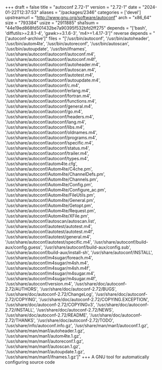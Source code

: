 +++
draft = false
title = "autoconf 2.72-1"
version = "2.72-1"
date = "2024-01-22T12:37:53"
aliases = "/packages/2346"
categories = ['devel']
upstreamurl = "http://www.gnu.org/software/autoconf"
arch = "x86_64"
size = "793384"
usize = "2911885"
sha1sum = "44e19ed868fd501432be7a90395f532bfd2ff275"
depends = "['bash', 'diffutils>=2.8.1-4', 'gawk>=3.1.6-3', 'm4>=1.4.17-3']"
reverse depends = "['autoconf-archive']"
files = "['/usr/bin/autoconf', '/usr/bin/autoheader', '/usr/bin/autom4te', '/usr/bin/autoreconf', '/usr/bin/autoscan', '/usr/bin/autoupdate', '/usr/bin/ifnames', '/usr/share/autoconf/autoconf/autoconf.m4', '/usr/share/autoconf/autoconf/autoconf.m4f', '/usr/share/autoconf/autoconf/autoheader.m4', '/usr/share/autoconf/autoconf/autoscan.m4', '/usr/share/autoconf/autoconf/autotest.m4', '/usr/share/autoconf/autoconf/autoupdate.m4', '/usr/share/autoconf/autoconf/c.m4', '/usr/share/autoconf/autoconf/erlang.m4', '/usr/share/autoconf/autoconf/fortran.m4', '/usr/share/autoconf/autoconf/functions.m4', '/usr/share/autoconf/autoconf/general.m4', '/usr/share/autoconf/autoconf/go.m4', '/usr/share/autoconf/autoconf/headers.m4', '/usr/share/autoconf/autoconf/lang.m4', '/usr/share/autoconf/autoconf/libs.m4', '/usr/share/autoconf/autoconf/oldnames.m4', '/usr/share/autoconf/autoconf/programs.m4', '/usr/share/autoconf/autoconf/specific.m4', '/usr/share/autoconf/autoconf/status.m4', '/usr/share/autoconf/autoconf/trailer.m4', '/usr/share/autoconf/autoconf/types.m4', '/usr/share/autoconf/autom4te.cfg', '/usr/share/autoconf/Autom4te/C4che.pm', '/usr/share/autoconf/Autom4te/ChannelDefs.pm', '/usr/share/autoconf/Autom4te/Channels.pm', '/usr/share/autoconf/Autom4te/Config.pm', '/usr/share/autoconf/Autom4te/Configure_ac.pm', '/usr/share/autoconf/Autom4te/FileUtils.pm', '/usr/share/autoconf/Autom4te/General.pm', '/usr/share/autoconf/Autom4te/Getopt.pm', '/usr/share/autoconf/Autom4te/Request.pm', '/usr/share/autoconf/Autom4te/XFile.pm', '/usr/share/autoconf/autoscan/autoscan.list', '/usr/share/autoconf/autotest/autotest.m4', '/usr/share/autoconf/autotest/autotest.m4f', '/usr/share/autoconf/autotest/general.m4', '/usr/share/autoconf/autotest/specific.m4', '/usr/share/autoconf/build-aux/config.guess', '/usr/share/autoconf/build-aux/config.sub', '/usr/share/autoconf/build-aux/install-sh', '/usr/share/autoconf/INSTALL', '/usr/share/autoconf/m4sugar/foreach.m4', '/usr/share/autoconf/m4sugar/m4sh.m4', '/usr/share/autoconf/m4sugar/m4sh.m4f', '/usr/share/autoconf/m4sugar/m4sugar.m4', '/usr/share/autoconf/m4sugar/m4sugar.m4f', '/usr/share/autoconf/version.m4', '/usr/share/doc/autoconf-2.72/AUTHORS', '/usr/share/doc/autoconf-2.72/BUGS', '/usr/share/doc/autoconf-2.72/ChangeLog', '/usr/share/doc/autoconf-2.72/COPYING', '/usr/share/doc/autoconf-2.72/COPYING.EXCEPTION', '/usr/share/doc/autoconf-2.72/COPYINGv3', '/usr/share/doc/autoconf-2.72/INSTALL', '/usr/share/doc/autoconf-2.72/NEWS', '/usr/share/doc/autoconf-2.72/README', '/usr/share/doc/autoconf-2.72/THANKS', '/usr/share/doc/autoconf-2.72/TODO', '/usr/share/info/autoconf.info.gz', '/usr/share/man/man1/autoconf.1.gz', '/usr/share/man/man1/autoheader.1.gz', '/usr/share/man/man1/autom4te.1.gz', '/usr/share/man/man1/autoreconf.1.gz', '/usr/share/man/man1/autoscan.1.gz', '/usr/share/man/man1/autoupdate.1.gz', '/usr/share/man/man1/ifnames.1.gz']"
+++
A GNU tool for automatically configuring source code